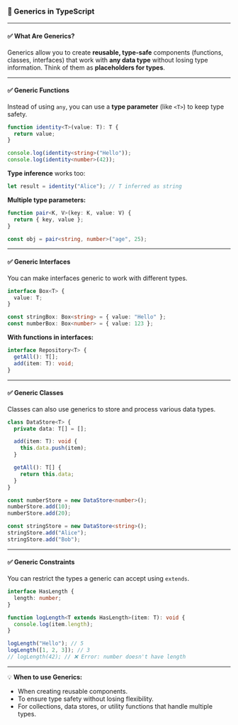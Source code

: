 ### 📘 Generics in TypeScript

---

#### ✅ **What Are Generics?**

Generics allow you to create **reusable, type-safe** components (functions, classes, interfaces) that work with **any data type** without losing type information.
Think of them as **placeholders for types**.

---

#### ✅ **Generic Functions**

Instead of using `any`, you can use a **type parameter** (like `<T>`) to keep type safety.

```ts
function identity<T>(value: T): T {
  return value;
}

console.log(identity<string>("Hello"));
console.log(identity<number>(42));
```

**Type inference** works too:

```ts
let result = identity("Alice"); // T inferred as string
```

**Multiple type parameters:**

```ts
function pair<K, V>(key: K, value: V) {
  return { key, value };
}

const obj = pair<string, number>("age", 25);
```

---

#### ✅ **Generic Interfaces**

You can make interfaces generic to work with different types.

```ts
interface Box<T> {
  value: T;
}

const stringBox: Box<string> = { value: "Hello" };
const numberBox: Box<number> = { value: 123 };
```

**With functions in interfaces:**

```ts
interface Repository<T> {
  getAll(): T[];
  add(item: T): void;
}
```

---

#### ✅ **Generic Classes**

Classes can also use generics to store and process various data types.

```ts
class DataStore<T> {
  private data: T[] = [];

  add(item: T): void {
    this.data.push(item);
  }

  getAll(): T[] {
    return this.data;
  }
}

const numberStore = new DataStore<number>();
numberStore.add(10);
numberStore.add(20);

const stringStore = new DataStore<string>();
stringStore.add("Alice");
stringStore.add("Bob");
```

---

#### ✅ **Generic Constraints**

You can restrict the types a generic can accept using `extends`.

```ts
interface HasLength {
  length: number;
}

function logLength<T extends HasLength>(item: T): void {
  console.log(item.length);
}

logLength("Hello"); // 5
logLength([1, 2, 3]); // 3
// logLength(42); // ❌ Error: number doesn't have length
```

---

💡 **When to use Generics:**

* When creating reusable components.
* To ensure type safety without losing flexibility.
* For collections, data stores, or utility functions that handle multiple types.
